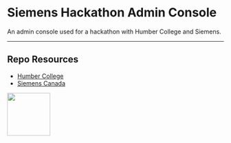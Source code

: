# Siemens Hackathon Admin Console

An admin console used for a hackathon with Humber College and Siemens. 

---

## Repo Resources

- [Humber College](https://humber.ca/)
- [Siemens Canada](https://www.siemens.com/ca/en.html)

<a href="https://codeadam.ca">
<img src="https://codeadam.ca/images/code-block.png" width="100">
</a>
